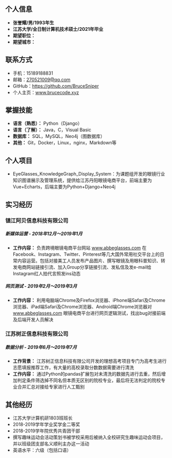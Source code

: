  ## 个人信息


 * **张誉耀/男/1993年生**
 * **江苏大学/全日制计算机技术硕士/2021年毕业**
 * **期望职位：**
 * **期望城市：**

 ## 联系方式
 
 * 手机：15189188831
 * 邮箱：270521009@qq.com
 * GitHub：https://github.com/BruceSniper
 * 个人主页：www.brucecode.xyz

 ## 掌握技能
 
 * **语言（熟悉）：** Python（Django）
 * **语言（了解）：** Java，C，Visual Basic
 * **数据库：** SQL，MySQL，Neo4j（图数据库）
 * **其他：** Git，Docker，Linux，nginx，Markdown等

 ## 个人项目
 
 * EyeGlasses_KnowledgeGraph_Display_System：为课题组开发的眼镜行业知识图谱展示及管理系统，提供给江苏丹阳眼镜电商平台，前端主要为Vue+Echarts，后端主要为Python+Django+Neo4j

## 实习经历

### 镇江阿贝信息科技有限公司
##### 新媒体运营 - 2018年12月～2019年1月
* **工作内容：** 负责跨境眼镜电商平台网站 www.abbeglasses.com 在Facebook、Instagram、Twitter、Pinterest等几大国外常用社交平台上的日常内容运营。包括对接美工人员发布产品图片、撰写眼镜及用眼科普知识、转发电商网站链接引流、加入Group分享链接引流、发私信及发e-mail给Instagram红人拍代言照发ins动态


##### 网页测试 - 2019年2月～2019年3月
* **工作内容：** 利用电脑端Chrome及Firefox浏览器、iPhone端Safari及Chrome浏览器、iPad端Safari及Chrome浏览器、Android端Chrome浏览器对 www.abbeglasses.com 眼镜电商平台进行网页逻辑测试，找出bug对接前端及后端开发人员解决

### 江苏树正信息科技有限公司
##### 数据分析 - 2019年6月～2019年7月
* **工作背景：** 江苏树正信息科技有限公司开发的理想高考项目专门为高考生进行志愿填报推荐工作，有大量的高校录取分数数据需要进行清洗
* **工作内容：** 通过Python的pandas扩展包对未清洗的数据先进行去重，然后增加判定条件筛选掉不同名但本质无区别的院校专业，最后将无法判定的院校专业合并汇总对接给专家进行人工甄别

## 其他经历
* 江苏大学计算机研1803班班长
* 2018-2019学年学业奖学金二等奖
* 2018-2019学年院优秀共青团干部
* 撰写趣味运动会活动策划书被学校采用后被纳入全校研究生趣味运动会项目，并以班级团支部名义顺利主办这一活动
* 英语水平：六级（包括口语）